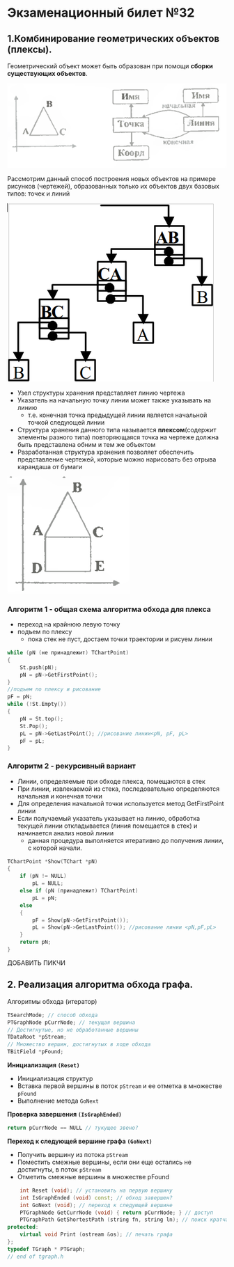 # Экзаменационный билет №32

## 1.Комбинирование геометрических объектов (плексы).

Геометрический объект может быть образован при помощи **сборки существующих объектов**.

![](../pictures/ticket32-1.png)

Рассмотрим данный способ построения новых объектов на примере рисунков (чертежей), образованных только их объектов двух базовых типов: точек и линий

![](../pictures/ticket32-2.png)

- Узел структуры хранения представляет линию чертежа
- Указатель на начальную точку линии может также указывать на линию
  - т.е. конечная точка предыдущей линии является начальной точкой следующей линии
- Структура хранения данного типа называется **плексом**(содержит элементы разного типа) повторяющаяся точка на чертеже должна быть представлена обним и тем же объектом
- Разработанная структура хранения позволяет обеспечить представление чертежей, которые можно нарисовать без отрыва карандаша от бумаги

![](../pictures/ticket32-3.png)

### Алгоритм 1 - общая схема алгоритма обхода для плекса

- переход на крайнюю левую точку
- подъем по плексу
  - пока стек не пуст, достаем точки траектории и рисуем линии

```C++
while (pN (не принадлежит) TChartPoint)
{
    St.push(pN);
    pN = pN->GetFirstPoint();
}
//подъем по плексу и рисование
pF = pN;
while (!St.Empty())
{
    pN = St.top();
    St.Pop();
    pL = pN->GetLastPoint(); //рисование линии<pN, pF, pL>
    pF = pL;
}
```

### Алгоритм 2 - рекурсивный вариант

- Линии, определяемые при обходе плекса, помещаются в стек
- При линии, извлекаемой из стека, последовательно определяются начальная и конечная точки
- Для определения начальной точки используется метод GetFirstPoint линии
- Если получаемый указатель указывает на линию, обработка текущей линии откладывается (линия помещается в стек) и начинается анализ новой линии
  - данная процедура выполняется итеративно до получения линии, с которой начали.

```C++
TChartPoint *Show(TChart *pN)
{
    if (pN != NULL)
        pL = NULL;
    else if (pN (принадлежит) TChartPoint)
        pL = pN;
    else
    {
        pF = Show(pN->GetFirstPoint());
        pL = Show(pN->GetLastPoint()); //рисование линии <pN,pF,pL>
    }
    return pN;
}
```

ДОБАВИТЬ ПИКЧИ

## 2. Реализация алгоритма обхода графа.

Алгоритмы обхода (итератор)

```C++
TSearchMode; // способ обхода
PTGraphNode pCurrNode; // текущая вершина
// Достигнутые, но не обработанные вершины
TDataRoot *pStream;
// Множество вершин, достигнутых в ходе обхода
TBitField *pFound;
```

**Инициализация `(Reset)`**

- Инициализация структур
- Вставка первой вершины в поток `pStream` и ее отметка в множестве `pFound`
- Выполнение метода `GoNext`

**Проверка завершения `(IsGraphEnded)`**

```C++
return pCurrNode == NULL // тукущее звено?
```

**Переход к следующей вершине графа `(GoNext)`**

- Получить вершину из потока `pStream`
- Поместить смежные вершины, если они еще остались не достигнуты, в поток `pStream`
- Отметить смежные вершины в множестве pFound

```C++
    int Reset (void); // установить на первую вершину
    int IsGraphEnded (void) const; // обход завершен?
    int GoNext (void); // переход к следующей вершине
    PTGraphNode GetCurrNode (void) { return pCurrNode; } // доступ
    PTGraphPath GetShortestPath (string fn, string ln); // поиск кратчайшего пути
protected:
    virtual void Print (ostream &os); // печать графа
};
typedef TGraph * PTGraph;
// end of tgraph.h
```
